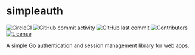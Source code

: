 # simpleauth

[![CircleCI](https://circleci.com/gh/mtlynch/simpleauth.svg?style=svg)](https://circleci.com/gh/mtlynch/simpleauth)
[![GitHub commit activity](https://img.shields.io/github/commit-activity/m/mtlynch/simpleauth)](https://github.com/mtlynch/simpleauth/commits/master)
[![GitHub last commit](https://img.shields.io/github/last-commit/mtlynch/simpleauth)](https://github.com/mtlynch/simpleauth/commits/master)
[![Contributors](https://img.shields.io/github/contributors/mtlynch/simpleauth)](https://github.com/mtlynch/simpleauth/graphs/contributors)
[![License](https://img.shields.io/badge/License-Apache%202.0-blue.svg)](https://opensource.org/licenses/Apache-2.0)

A simple Go authentication and session management library for web apps.
